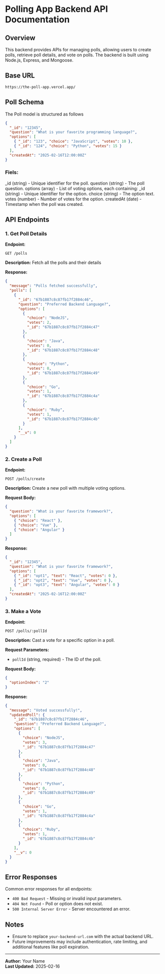 # Polling App Backend API Documentation

## Overview

This backend provides APIs for managing polls, allowing users to create polls, retrieve poll details, and vote on polls. The backend is built using Node.js, Express, and Mongoose.

## Base URL

```
https://the-poll-app.vercel.app/
```

## Poll Schema

The Poll model is structured as follows

```json
{
  "_id": "12345",
  "question": "What is your favorite programming language?",
  "options": [
    { "_id": "123", "choice": "JavaScript", "votes": 10 },
    { "_id": "124", "choice": "Python", "votes": 15 }
  ],
  "createdAt": "2025-02-16T12:00:00Z"
}
```

### Fiels:
_id (string) - Unique identifier for the poll.
question (string) - The poll question.
options (array) - List of voting options, each containing:
_id (string) - Unique identifier for the option.
choice (string) - The option text.
votes (number) - Number of votes for the option.
createdAt (date) - Timestamp when the poll was created.

## API Endpoints

### 1. Get Poll Details

**Endpoint:**

```
GET /polls
```

**Description:**
Fetch all the polls and their details

**Response:**

```json
{
  "message": "Polls fetched successfully",
  "polls": [
    {
      "_id": "67b1887c8c87fb17f2884c46",
      "question": "Preferred Backend Language?",
      "options": [
        {
          "choice": "NodeJS",
          "votes": 2,
          "_id": "67b1887c8c87fb17f2884c47"
        },
        {
          "choice": "Java",
          "votes": 0,
          "_id": "67b1887c8c87fb17f2884c48"
        },
        {
          "choice": "Python",
          "votes": 0,
          "_id": "67b1887c8c87fb17f2884c49"
        },
        {
          "choice": "Go",
          "votes": 1,
          "_id": "67b1887c8c87fb17f2884c4a"
        },
        {
          "choice": "Ruby",
          "votes": 1,
          "_id": "67b1887c8c87fb17f2884c4b"
        }
      ],
      "__v": 0
    }
  ]
}
```

### 2. Create a Poll

**Endpoint:**

```
POST /polls/create
```

**Description:**
Create a new poll with multiple voting options.

**Request Body:**

```json
{
  "question": "What is your favorite framework?",
  "options": [
    { "choice": "React" },
    { "choice": "Vue" },
    { "choice": "Angular" }
  ]
}
```

**Response:**

```json
{
  "_id": "12345",
  "question": "What is your favorite framework?",
  "options": [
    { "_id": "opt1", "text": "React", "votes": 0 },
    { "_id": "opt2", "text": "Vue", "votes": 0 },
    { "_id": "opt3", "text": "Angular", "votes": 0 }
  ],
  "createdAt": "2025-02-16T12:00:00Z"
}
```

### 3. Make a Vote

**Endpoint:**

```
POST /polls/:pollId
```

**Description:**
Cast a vote for a specific option in a poll.

**Request Parameters:**

- `pollId` (string, required) - The ID of the poll.

**Request Body:**

```json
{
  "optionIndex": "2"
}
```

**Response:**

```json
{
  "message": "Voted successfully!",
  "updatedPoll": {
    "_id": "67b1887c8c87fb17f2884c46",
    "question": "Preferred Backend Language?",
    "options": [
      {
        "choice": "NodeJS",
        "votes": 3,
        "_id": "67b1887c8c87fb17f2884c47"
      },
      {
        "choice": "Java",
        "votes": 0,
        "_id": "67b1887c8c87fb17f2884c48"
      },
      {
        "choice": "Python",
        "votes": 0,
        "_id": "67b1887c8c87fb17f2884c49"
      },
      {
        "choice": "Go",
        "votes": 1,
        "_id": "67b1887c8c87fb17f2884c4a"
      },
      {
        "choice": "Ruby",
        "votes": 1,
        "_id": "67b1887c8c87fb17f2884c4b"
      }
    ],
    "__v": 0
  }
}
```

## Error Responses

Common error responses for all endpoints:

- `400 Bad Request` - Missing or invalid input parameters.
- `404 Not Found` - Poll or option does not exist.
- `500 Internal Server Error` - Server encountered an error.

## Notes

- Ensure to replace `your-backend-url.com` with the actual backend URL.
- Future improvements may include authentication, rate limiting, and additional features like poll expiration.

---

**Author:** Your Name  
**Last Updated:** 2025-02-16
